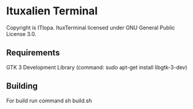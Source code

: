 # Ituxalien Terminal
Copyright is ITlopa. ItuxTerminal licensed under GNU General Public License 3.0.
## Requirements
GTK 3 Development Library (command: sudo apt-get install libgtk-3-dev)
## Building
For build run command sh build.sh
